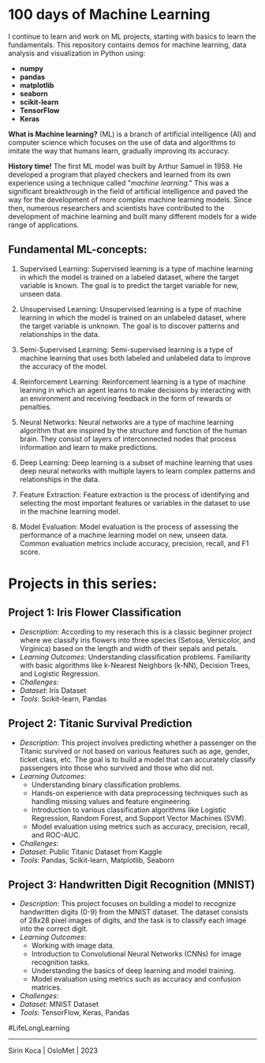 # 100 days of Machine Learning
I continue to learn and work on ML projects, starting with basics to learn the fundamentals. 
This repository contains demos for machine learning, data analysis and visualization in Python using:

- **numpy**
- **pandas**
- **matplotlib**
- **seaborn**
- **scikit-learn**
- **TensorFlow**
- **Keras**

**What is Machine learning?** (ML) is a branch of artificial intelligence (AI) and computer science which focuses on the use of data and algorithms to imitate the way that humans learn, gradually improving its accuracy.

**History time!** The first ML model was built by Arthur Samuel in 1959. He developed a program that played checkers and learned from its own experience using a technique called "*machine learning*." This was a significant breakthrough in the field of artificial intelligence and paved the way for the development of more complex machine learning models. Since then, numerous researchers and scientists have contributed to the development of machine learning and built many different models for a wide range of applications.

## Fundamental ML-concepts:

1. Supervised Learning: Supervised learning is a type of machine learning in which the model is trained on a labeled dataset, where the target variable is known. The goal is to predict the target variable for new, unseen data.

2. Unsupervised Learning: Unsupervised learning is a type of machine learning in which the model is trained on an unlabeled dataset, where the target variable is unknown. The goal is to discover patterns and relationships in the data.

3. Semi-Supervised Learning: Semi-supervised learning is a type of machine learning that uses both labeled and unlabeled data to improve the accuracy of the model.

4. Reinforcement Learning: Reinforcement learning is a type of machine learning in which an agent learns to make decisions by interacting with an environment and receiving feedback in the form of rewards or penalties.

5. Neural Networks: Neural networks are a type of machine learning algorithm that are inspired by the structure and function of the human brain. They consist of layers of interconnected nodes that process information and learn to make predictions.

6. Deep Learning: Deep learning is a subset of machine learning that uses deep neural networks with multiple layers to learn complex patterns and relationships in the data.

7. Feature Extraction: Feature extraction is the process of identifying and selecting the most important features or variables in the dataset to use in the machine learning model.

8. Model Evaluation: Model evaluation is the process of assessing the performance of a machine learning model on new, unseen data. Common evaluation metrics include accuracy, precision, recall, and F1 score.

# Projects in this series:

## Project 1: Iris Flower Classification
- *Description*: According to my reserach this is a classic beginner project where we classify iris flowers into three species (Setosa, Versicolor, and Virginica) based on the length and width of their sepals and petals.
- *Learning Outcomes*: Understanding classification problems. Familiarity with basic algorithms like k-Nearest Neighbors (k-NN), Decision Trees, and Logistic Regression.
- *Challenges*:
- *Dataset*: Iris Dataset
- *Tools*: Scikit-learn, Pandas

## Project 2: Titanic Survival Prediction
- *Description*: This project involves predicting whether a passenger on the Titanic survived or not based on various features such as age, gender, ticket class, etc. The goal is to build a model that can accurately classify passengers into those who survived and those who did not.
- *Learning Outcomes*: 
  - Understanding binary classification problems.
  - Hands-on experience with data preprocessing techniques such as handling missing values and feature engineering.
  - Introduction to various classification algorithms like Logistic Regression, Random Forest, and Support Vector Machines (SVM).
  - Model evaluation using metrics such as accuracy, precision, recall, and ROC-AUC.
- *Challenges*:
- *Dataset*: Public Titanic Dataset from Kaggle
- *Tools*: Pandas, Scikit-learn, Matplotlib, Seaborn

## Project 3: Handwritten Digit Recognition (MNIST)
- *Description*: This project focuses on building a model to recognize handwritten digits (0-9) from the MNIST dataset. The dataset consists of 28x28 pixel images of digits, and the task is to classify each image into the correct digit.
- *Learning Outcomes*: 
  - Working with image data.
  - Introduction to Convolutional Neural Networks (CNNs) for image recognition tasks.
  - Understanding the basics of deep learning and model training.
  - Model evaluation using metrics such as accuracy and confusion matrices.
- *Challenges*:
- *Dataset*: MNIST Dataset
- *Tools*: TensorFlow, Keras, Pandas


#LifeLongLearning 


---

Sirin Koca | OsloMet | 2023

